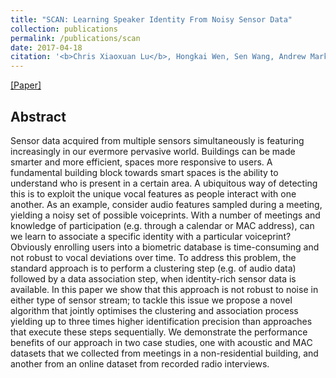 ```yaml
---
title: "SCAN: Learning Speaker Identity From Noisy Sensor Data"
collection: publications
permalink: /publications/scan
date: 2017-04-18
citation: '<b>Chris Xiaoxuan Lu</b>, Hongkai Wen, Sen Wang, Andrew Markham and Niki Trigoni <i>In IPSN 2017.</i>'
---
```

[[Paper]](https://christopherlu.github.io/files/papers/[IPSN2017]scan.pdf)

## Abstract
Sensor data acquired from multiple sensors simultaneously is featuring increasingly in our evermore pervasive world. Buildings can be made smarter and more efficient, spaces more responsive to users. A fundamental building block towards smart spaces is the ability to understand who is present in a certain area. A ubiquitous way of detecting this is to exploit the unique vocal features as people interact with one another. As an example, consider audio features sampled during a meeting, yielding a noisy set of possible voiceprints. With a number of meetings and knowledge of participation (e.g. through a calendar or MAC address), can we learn to associate a specific identity with a particular voiceprint? Obviously enrolling users into a biometric database is time-consuming and not robust to vocal deviations over time. To address this problem, the standard approach is to perform a clustering step (e.g. of audio data) followed by a data association step, when identity-rich sensor data is available. In this paper we show that this approach is not robust to noise in either type of sensor stream; to tackle this issue we propose a novel algorithm that jointly optimises the clustering and association process yielding up to three times higher identification precision than approaches that execute these steps sequentially. We demonstrate the performance benefits of our approach in two case studies, one with acoustic and MAC datasets that we collected from meetings in a non-residential building, and another from an online dataset from recorded radio interviews.

